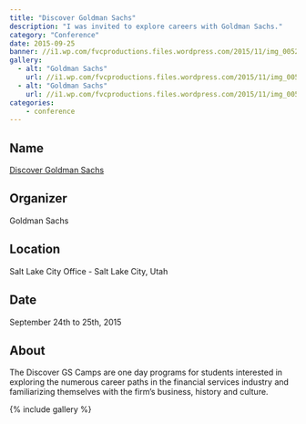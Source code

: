 ```yaml
---
title: "Discover Goldman Sachs"
description: "I was invited to explore careers with Goldman Sachs."
category: "Conference"
date: 2015-09-25
banner: //i1.wp.com/fvcproductions.files.wordpress.com/2015/11/img_0052.jpg
gallery:
  - alt: "Goldman Sachs"
    url: //i1.wp.com/fvcproductions.files.wordpress.com/2015/11/img_0052.jpg
  - alt: "Goldman Sachs"
    url: //i1.wp.com/fvcproductions.files.wordpress.com/2015/11/img_0054.jpg
categories:
    - conference
---
```


## Name

<a title="Discover Goldman Sachs" href="//www.goldmansachs.com/careers/why-goldman-sachs/diversity/diversity-us.html" target="_blank" rel="noopener">Discover Goldman Sachs</a>

## Organizer

Goldman Sachs

## Location

Salt Lake City Office - Salt Lake City, Utah

## Date

September 24th to 25th, 2015

## About

The Discover GS Camps are one day programs for students interested in exploring the numerous career paths in the financial services industry and familiarizing themselves with the firm’s business, history and culture.

{% include gallery %}
